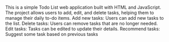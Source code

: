 This is a simple Todo List web application built with HTML and JavaScript. The project allows users to add, edit, and delete tasks, helping them to manage their daily to-do items.
Add new tasks: Users can add new tasks to the list.
Delete tasks: Users can remove tasks that are no longer needed.
Edit tasks: Tasks can be edited to update their details.
Recommend tasks: Suggest some task based on previous tasks
